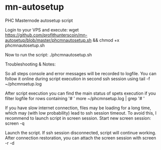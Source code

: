 # mn-autosetup
PHC Masternode autosetup script

Login to your VPS and execute:
        wget https://github.com/profithunterscoin/mn-autosetup/blob/master/phcmnautosetup.sh && chmod +x phcmnautosetup.sh

Now to run the script:
        ./phcmnautosetup.sh





Troubleshooting & Notes:

So all steps console and error messages will be recorded to logfile. You can follow it online during script execution in second ssh session using
        tail -f ~/phcmnsetup.log

After script execution you can find the main status of spets execution if you filter logfile for rows containing '# '
        more ~/phcmnsetup.log | grep '# '

If you have slow internet connection, files may be loading for a long time, which may (with low probability) lead to ssh session timeout. To avoid this, I recommend to launch script in screen session. Start new screen session:
        screen -q

Launch the script. If ssh session disconnected, script will continue working. After connection restoration, you can attach the screen session with
        screen -r -d
